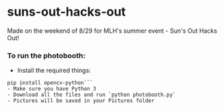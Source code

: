 # suns-out-hacks-out

Made on the weekend of 8/29 for MLH's summer event - Sun's Out Hacks Out!

### To run the photobooth:
- Install the required things: 
```pip install Pillow
pip install opencv-python```
- Make sure you have Python 3
- Download all the files and run `python photobooth.py`
- Pictures will be saved in your Pictures folder
